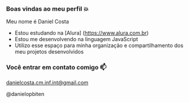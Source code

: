 ### Boas vindas ao meu perfil 💥

Meu nome é Daniel Costa

 - Estou estudando na [Alura] (https://www.alura.com.br)
 - Estou me desenvolvendo na linguagem JavaScript
 - Utilizo esse espaço para minha organização e compartilhamento dos meu projetos desenvolvidos

### Você entrar em contato comigo 📫

danielcosta.cm.inf.int@gmail.com

@danielopbiten


